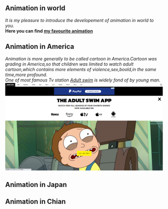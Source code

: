 
## Animation in world
_It is my pleasure to introduce the developement of animation in world to you._  
__Here you can find [my favourite animation](https://github.com/Opluto/Eng_homework/blob/main/My%20favourtie%20Animation)__
## Animation in America
_Animation is more generally to be called cartoon in America.Cartoon was grading in America,so that children was limited to watch adult cartoon,which contains more elements of violence,sex,boold,in the same time,more profound._  
_One of most famous Tv station [Adult swim](https://www.adultswim.com/) is widely fond of by young man._  
![adult swim](picture/123.png)
## Animation in Japan
## Animation in Chian
